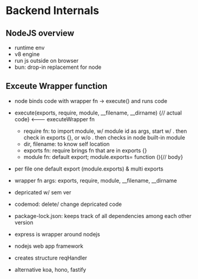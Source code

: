 # Backend Internals

## NodeJS overview
- runtime env
- v8 engine
- run js outside on browser
- bun: drop-in replacement for node


## Exceute Wrapper function
- node binds code with wrapper fn -> execute() and runs code
- execute(exports, require, module, __filename, __dirname) {// actual code} <--- executeWrapper fn
    - require  fn: to import module, w/ module id as args, start w/ . then check in exports {}, or w/o . then checks in node built-in module
    - dir, filename: to know self location
    - exports fn: require brings fn that are in exports {}
    - module fn: default export; module.exports= function (){// body}
- per file one default export (module.exports) & multi exports
- wrapper fn args: exports, require, module, __filename, __dirname


- depricated w/ sem ver
- codemod: delete/ change depricated code 
- package-lock.json: keeps track of all dependencies among each other version

- express is wrapper around nodejs
- nodejs web app framework
- creates structure reqHandler
- alternative koa, hono, fastify

